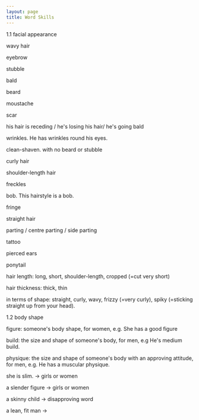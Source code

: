 ```yaml
---
layout: page
title: Word Skills 
---
```



1.1 facial appearance 

wavy hair

eyebrow 

stubble 

bald 

beard

moustache

scar

his hair is receding / he's losing his hair/ he's going bald 

wrinkles. He has wrinkles round his eyes. 

clean-shaven. with no beard or stubble 

curly hair 

shoulder-length hair 

freckles 

bob. This hairstyle is a bob. 

fringe 

straight hair 

parting / centre parting / side parting

tattoo 

pierced ears 

ponytail 

hair length: long, short, shoulder-length, cropped (=cut very short)

hair thickness: thick, thin

in terms of shape: straight, curly, wavy, frizzy (=very curly), spiky (=sticking straight up from your head). 


1.2 body shape 

figure: someone's body shape, for women, e.g. She has a good figure 

build: the size and shape of someone's body, for men, e.g He's medium build. 

physique: the size and shape of someone's body with an approving attitude, for men, e.g. He has a muscular physique. 

she is slim. -> girls or women 

a slender figure -> girls or women 

a skinny child -> disapproving word 

a lean, fit man -> 



